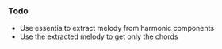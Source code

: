 ### Todo
- Use essentia to extract melody from harmonic components
- Use the extracted melody to get only the chords